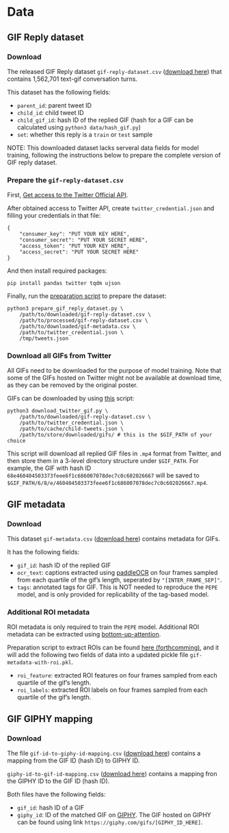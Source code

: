 # Data

## GIF Reply dataset
### Download
The released GIF Reply dataset `gif-reply-dataset.csv` ([download here](TODO)) that contains 1,562,701 text-gif conversation turns.

This dataset has the following fields:
- `parent_id`: parent tweet ID
- `child_id`: child tweet ID
- `child_gif_id`: hash ID of the replied GIF (hash for a GIF can be calculated using `python3 data/hash_gif.py`)
- `set`: whether this reply is a `train` or `test` sample

NOTE: This downloaded dataset lacks serveral data fields for model training, following the instructions below to prepare the complete version of GIF reply dataset.

### Prepare the `gif-reply-dataset.csv`
First, [Get access to the Twitter Official API](https://developer.twitter.com/en/docs/twitter-api/getting-started/getting-access-to-the-twitter-api).

After obtained access to Twitter API, create `twitter_credential.json` and filling your credentials in that file:
```
{
	"consumer_key": "PUT YOUR KEY HERE",
	"consumer_secret": "PUT YOUR SECRET HERE",
	"access_token": "PUT YOUR KEY HERE",
	"access_secret": "PUT YOUR SECRET HERE"
}
```

And then install required packages:
```
pip install pandas twitter tqdm ujson
```

Finally, run the [preparation script](prepare_gif_reply_dataset.py) to prepare the dataset:
```
python3 prepare_gif_reply_dataset.py \
    /path/to/downloaded/gif-reply-dataset.csv \
    /path/to/processed/gif-reply-dataset.csv \
    /path/to/downloaded/gif-metadata.csv \
    /path/to/twitter_credential.json \
    /tmp/tweets.json
```

### Download all GIFs from Twitter
All GIFs need to be downloaded for the purpose of model training. Note that some of the GIFs hosted on Twitter might not be available at download time, as they can be removed by the original poster.

GIFs can be downloaded by using [this](download_twitter_gif.py) script:
```
python3 download_twitter_gif.py \
    /path/to/downloaded/gif-reply-dataset.csv \
    /path/to/twitter_credential.json \
    /path/to/cache/child-tweets.json \
    /path/to/store/downloaded/gifs/ # this is the $GIF_PATH of your choice
```

This script will download all replied GIF files in `.mp4` format from Twitter, and then store them in a 3-level directory structure under `$GIF_PATH`.
For example, the GIF with hash ID `68e460404503373feee6f1c686007078dec7c0c602026667` will be saved to `$GIF_PATH/6/8/e/460404503373feee6f1c686007078dec7c0c602026667.mp4`.

## GIF metadata
### Download
This dataset `gif-metadata.csv` ([download here](TODO)) contains metadata for GIFs.

It has the following fields:
- `gif_id`: hash ID of the replied GIF
- `ocr_text`: captions extracted using [paddleOCR](https://github.com/PaddlePaddle/PaddleOCR) on four frames sampled from each quartile of the gif’s length, seperated by `"[INTER_FRAME_SEP]"`.
- `tags`: annotated tags for GIF. This is NOT needed to reproduce the `PEPE` model, and is only provided for replicability of the tag-based model.

### Additional ROI metadata
ROI metadata is only required to train the `PEPE` model.
Additional ROI metadata can be extracted using [bottom-up-attention](https://github.com/airsplay/py-bottom-up-attention).

Preparation script to extract ROIs can be found [here (forthcomming)](TODO), and it will add the following two fields of data into a updated pickle file `gif-metadata-with-roi.pkl`.
- `roi_feature`: extracted ROI features on four frames sampled from each quartile of the gif’s length.
- `roi_labels`: extracted ROI labels on four frames sampled from each quartile of the gif’s length.


## GIF GIPHY mapping
### Download

The file `gif-id-to-giphy-id-mapping.csv` ([download here](TODO)) contains a mapping from the GIF ID (hash ID) to GIPHY ID.

`giphy-id-to-gif-id-mapping.csv` ([download here](TODO)) contains a mapping fron the GIPHY ID to the GIF ID (hash ID).


Both files have the following fields:
- `gif_id`: hash ID of a GIF
- `giphy_id`: ID of the matched GIF on [GIPHY](https://giphy.com/). The GIF hosted on GIPHY can be found using link `https://giphy.com/gifs/[GIPHY_ID_HERE]`.
